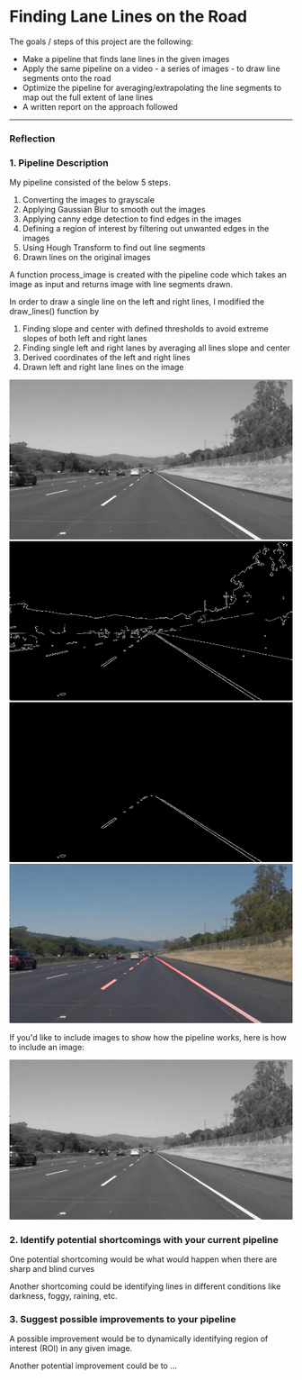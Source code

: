 # **Finding Lane Lines on the Road** 

The goals / steps of this project are the following:
* Make a pipeline that finds lane lines in the given images
* Apply the same pipeline on a video - a series of images - to draw line segments onto the road
* Optimize the pipeline for averaging/extrapolating the line segments to map out the full extent of lane lines
* A written report on the approach followed

---

### Reflection

### 1. Pipeline Description

My pipeline consisted of the below 5 steps. 
1. Converting the images to grayscale
2. Applying Gaussian Blur to smooth out the images
3. Applying canny edge detection to find edges in the images
4. Defining a region of interest by filtering out unwanted edges in the images
5. Using Hough Transform to find out line segments
6. Drawn lines on the original images

[//]: # (Image References)

[image1]: ./test_images_output/grayscale/output_solidWhiteRight.jpg "Grayscale"
[image2]: ./test_images_output/canny_edges/output_solidWhiteRight.jpg "Canny Edges"
[image3]: ./test_images_output/masked_edges/output_solidWhiteRight.jpg "Masked Edges"
[image4]: ./test_images_output/images_line_segments/output_solidWhiteRight.jpg "Line Segments"

A function process_image is created with the pipeline code which takes an image as input and returns image with line segments drawn.

In order to draw a single line on the left and right lines, I modified the draw_lines() function by
1. Finding slope and center with defined thresholds to avoid extreme slopes of both left and right lanes
2. Finding single left and right lanes by averaging all lines slope and center
3. Derived coordinates of the left and right lines
4. Drawn left and right lane lines on the image

![alt text][image1] ![alt text][image2] ![alt text][image3]
![alt text][image4]

If you'd like to include images to show how the pipeline works, here is how to include an image: 

![alt text][image1]


### 2. Identify potential shortcomings with your current pipeline


One potential shortcoming would be what would happen when there are sharp and blind curves

Another shortcoming could be identifying lines in different conditions like darkness, foggy, raining, etc.


### 3. Suggest possible improvements to your pipeline

A possible improvement would be to dynamically identifying region of interest (ROI) in any given image.

Another potential improvement could be to ...
